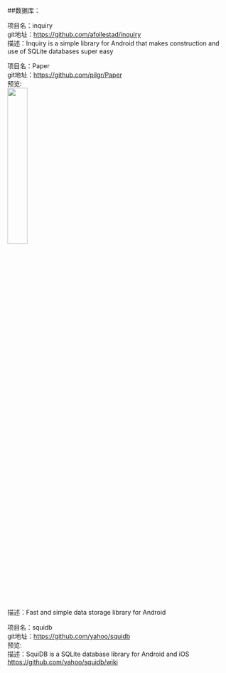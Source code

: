 
##数据库：<br>






项目名：inquiry<br>
git地址：https://github.com/afollestad/inquiry<br>
描述：Inquiry is a simple library for Android that makes construction and use of SQLite databases super easy<br>

项目名：Paper<br>
git地址：https://github.com/pilgr/Paper<br>
预览:<br>
<img src="https://github.com/pilgr/Paper/raw/master/paper_icon.png" width="30%"/><br>
描述：Fast and simple data storage library for Android<br>


项目名：squidb<br>
git地址：https://github.com/yahoo/squidb<br>
预览:<br>
描述：SquiDB is a SQLite database library for Android and iOS https://github.com/yahoo/squidb/wiki<br>
